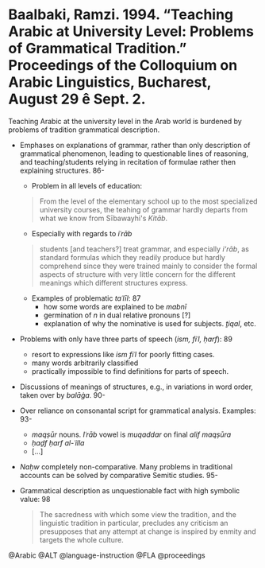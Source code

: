 # Baalbaki, Ramzi. 1994. “Teaching Arabic at University Level: Problems of Grammatical Tradition.” Proceedings of the Colloquium on Arabic Linguistics, Bucharest, August 29 ê Sept. 2.

Teaching Arabic at the university level in the Arab world is burdened by problems of tradition grammatical description.

- Emphases on explanations of grammar, rather than only description of grammatical phenomenon, leading to questionable lines of reasoning, and teaching/students relying in recitation of formulae rather then explaining structures. 86-

  - Problem in all levels of education:

  > From the level of the elementary school up to the most specialized university courses, the teahing of grammar hardly departs from what we know from Sībawayhi's *Kitāb*.

  - Especially with regards to *iʿrāb*

  > students [and teachers?] treat grammar, and especially *i‘rāb*, as standard formulas which they readily produce but hardly comprehend since they were trained mainly to consider the formal aspects of structure with very little concern for the different meanings which different structures express.

  - Examples of problematic *taʿlīl*: 87
    - how some words are explained to be *mabnī*
    - germination of *n* in dual relative pronouns [?]
    - explanation of why the nominative is used for subjects. *ṯiqal*, etc.

- Problems with only have three parts of speech (*ism, fiʿl, ḥarf*): 89
  - resort to expressions like *ism fiʿl* for poorly fitting cases.
  - many words arbitrarily classified
  - practically impossible to find definitions for parts of speech.

- Discussions of meanings of structures, e.g., in variations in word order, taken over by *balāġa*. 90-

- Over reliance on consonantal script for grammatical analysis. Examples: 93-
  - *maqṣūr* nouns. *Iʿrāb* vowel is *muqaddar* on final *alif maqṣūra*
  - *ḥaḏf ḥarf al-ʿilla*
  - [...]

- *Naḥw* completely non-comparative. Many problems in traditional accounts can be solved by comparative Semitic studies. 95-

- Grammatical description as unquestionable fact with high symbolic value: 98

  > The sacredness with which some view the tradition, and the linguistic tradition in particular, precludes any criticism an presupposes that any attempt at change is inspired by enmity and targets the whole culture.

@Arabic
@ALT
@language-instruction
@FLA
@proceedings
